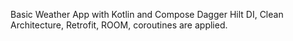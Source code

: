 Basic Weather App with Kotlin and Compose 
Dagger Hilt DI, Clean Architecture, Retrofit, ROOM, coroutines are applied.
